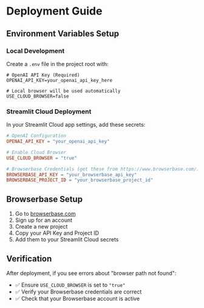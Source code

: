 # Deployment Guide

## Environment Variables Setup

### Local Development

Create a `.env` file in the project root with:

```env
# OpenAI API Key (Required)
OPENAI_API_KEY=your_openai_api_key_here

# Local browser will be used automatically
USE_CLOUD_BROWSER=false
```

### Streamlit Cloud Deployment

In your Streamlit Cloud app settings, add these secrets:

```toml
# OpenAI Configuration
OPENAI_API_KEY = "your_openai_api_key"

# Enable Cloud Browser
USE_CLOUD_BROWSER = "true"

# Browserbase Credentials (get these from https://www.browserbase.com/)
BROWSERBASE_API_KEY = "your_browserbase_api_key"
BROWSERBASE_PROJECT_ID = "your_browserbase_project_id"
```

## Browserbase Setup

1. Go to [browserbase.com](https://www.browserbase.com/)
2. Sign up for an account
3. Create a new project
4. Copy your API Key and Project ID
5. Add them to your Streamlit Cloud secrets

## Verification

After deployment, if you see errors about "browser path not found":

- ✅ Ensure `USE_CLOUD_BROWSER` is set to `"true"`
- ✅ Verify your Browserbase credentials are correct
- ✅ Check that your Browserbase account is active
